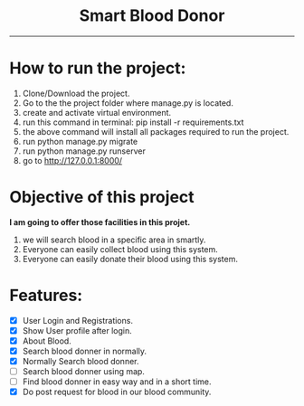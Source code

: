 <center>
<h1>Smart Blood Donor</h1>
<hr>
</center>

# How to run the project:
1. Clone/Download the project.
2. Go to the the project folder where manage.py is located.
3. create and activate virtual environment.
4. run this command in terminal: pip install -r requirements.txt
5. the above command will install all packages required to run the project.
6. run python manage.py migrate
7. run python manage.py runserver
8. go to http://127.0.0.1:8000/

# Objective of this project

<b>I am going to offer those facilities in this projet.</b>
1. we will search blood in a specific area in smartly.
2. Everyone can easily collect blood using this system.
3. Everyone can easily donate their blood using this system.

# Features:

- [x] User Login and Registrations.
- [x] Show User profile after login.
- [x] About Blood.
- [x] Search blood donner in normally.
- [x] Normally Search blood donner.
- [ ] Search blood donner using map.
- [ ] Find blood donner in easy way and in a short time.
- [x] Do post request for blood in our blood community.
